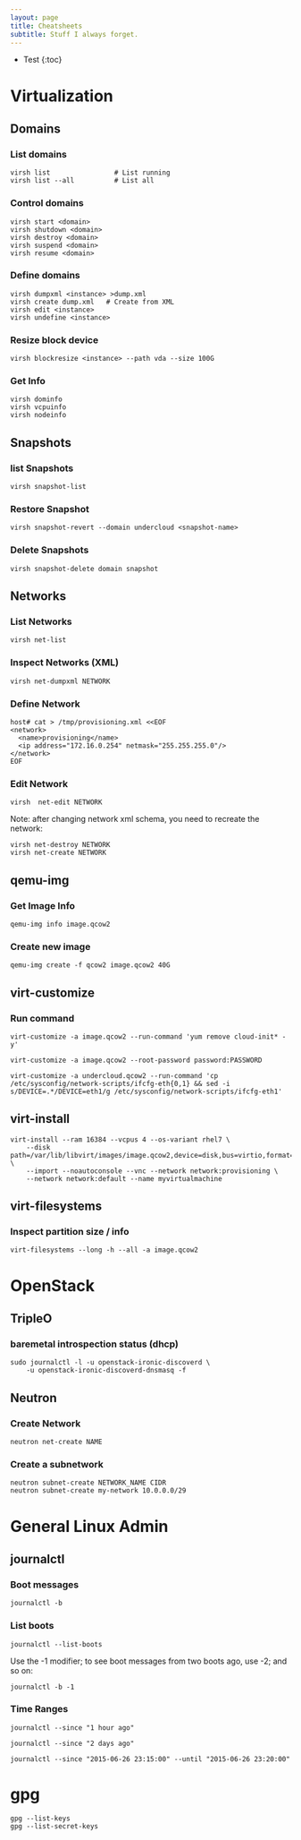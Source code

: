 ```yaml
---
layout: page
title: Cheatsheets
subtitle: Stuff I always forget.
---
```

* Test
{:toc}

# Virtualization

## Domains

### List domains

~~~
virsh list                # List running
virsh list --all          # List all
~~~

### Control domains

~~~
virsh start <domain>
virsh shutdown <domain>
virsh destroy <domain>
virsh suspend <domain>
virsh resume <domain>
~~~

### Define domains

~~~
virsh dumpxml <instance> >dump.xml
virsh create dump.xml   # Create from XML
virsh edit <instance>
virsh undefine <instance>
~~~

### Resize block device

~~~
virsh blockresize <instance> --path vda --size 100G
~~~

### Get Info

~~~
virsh dominfo
virsh vcpuinfo
virsh nodeinfo
~~~

## Snapshots

### list Snapshots

~~~
virsh snapshot-list
~~~

### Restore Snapshot

~~~
virsh snapshot-revert --domain undercloud <snapshot-name>
~~~

### Delete Snapshots

~~~
virsh snapshot-delete domain snapshot
~~~

## Networks

### List Networks

~~~
virsh net-list
~~~

### Inspect Networks (XML)

~~~
virsh net-dumpxml NETWORK
~~~

### Define Network

~~~
host# cat > /tmp/provisioning.xml <<EOF
<network>
  <name>provisioning</name>
  <ip address="172.16.0.254" netmask="255.255.255.0"/>
</network>
EOF
~~~

### Edit Network

~~~
virsh  net-edit NETWORK
~~~

Note: after changing network xml schema, you need to recreate the network:

~~~
virsh net-destroy NETWORK
virsh net-create NETWORK
~~~

## qemu-img

### Get Image Info

~~~
qemu-img info image.qcow2
~~~

### Create new image

~~~
qemu-img create -f qcow2 image.qcow2 40G
~~~

## virt-customize

### Run command

~~~
virt-customize -a image.qcow2 --run-command 'yum remove cloud-init* -y'
~~~

~~~
virt-customize -a image.qcow2 --root-password password:PASSWORD
~~~

~~~
virt-customize -a undercloud.qcow2 --run-command 'cp /etc/sysconfig/network-scripts/ifcfg-eth{0,1} && sed -i s/DEVICE=.*/DEVICE=eth1/g /etc/sysconfig/network-scripts/ifcfg-eth1'
~~~

## virt-install

~~~
virt-install --ram 16384 --vcpus 4 --os-variant rhel7 \
    --disk path=/var/lib/libvirt/images/image.qcow2,device=disk,bus=virtio,format=qcow2 \
    --import --noautoconsole --vnc --network network:provisioning \
    --network network:default --name myvirtualmachine
~~~


## virt-filesystems

### Inspect partition size / info

~~~
virt-filesystems --long -h --all -a image.qcow2
~~~

# OpenStack

## TripleO

### baremetal introspection status (dhcp)

~~~
sudo journalctl -l -u openstack-ironic-discoverd \
    -u openstack-ironic-discoverd-dnsmasq -f
~~~

## Neutron

### Create Network

~~~
neutron net-create NAME
~~~

### Create a subnetwork

~~~
neutron subnet-create NETWORK_NAME CIDR
neutron subnet-create my-network 10.0.0.0/29
~~~

# General Linux Admin

## journalctl

### Boot messages

~~~
journalctl -b
~~~

### List boots

~~~
journalctl --list-boots
~~~

Use the -1 modifier; to see boot messages from two boots ago, use -2; and so on:

~~~
journalctl -b -1
~~~

### Time Ranges

~~~
journalctl --since "1 hour ago"
~~~

~~~
journalctl --since "2 days ago"
~~~

~~~
journalctl --since "2015-06-26 23:15:00" --until "2015-06-26 23:20:00"
~~~

# gpg

~~~
gpg --list-keys
gpg --list-secret-keys
~~~
